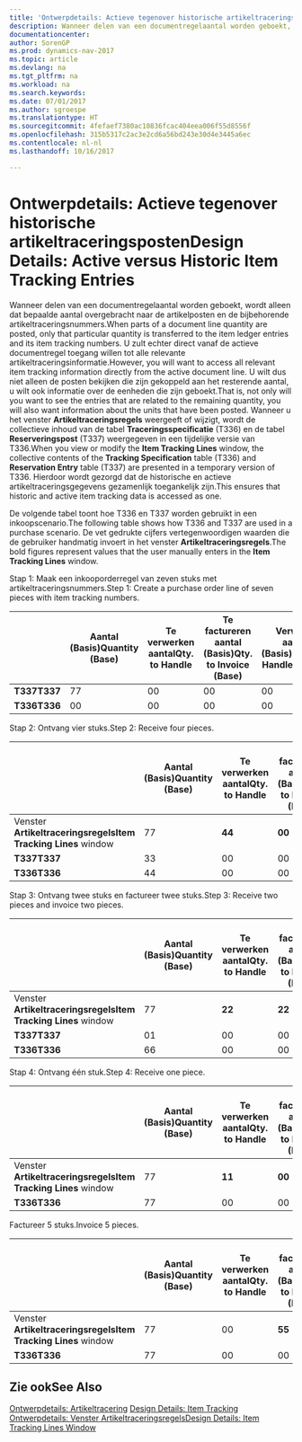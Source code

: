 ```yaml
---
title: 'Ontwerpdetails: Actieve tegenover historische artikeltraceringsposten'
description: Wanneer delen van een documentregelaantal worden geboekt, wordt alleen dat bepaalde aantal overgebracht naar de artikelposten en de bijbehorende artikeltraceringsnummers. U zult echter direct vanaf de actieve documentregel toegang willen tot alle relevante artikeltraceringsinformatie. U wilt dus niet alleen de posten bekijken die zijn gekoppeld aan het resterende aantal, u wilt ook informatie over de eenheden die zijn geboekt. Wanneer u het venster **Artikeltraceringsregels** weergeeft of wijzigt, wordt de collectieve inhoud van de tabel **Traceringsspecificatie** (T336) en de tabel **Reserveringspost** (T337) weergegeven in een tijdelijke versie van T336. Hierdoor wordt gezorgd dat de historische en actieve artikeltraceringsgegevens gezamenlijk toegankelijk zijn.
documentationcenter: 
author: SorenGP
ms.prod: dynamics-nav-2017
ms.topic: article
ms.devlang: na
ms.tgt_pltfrm: na
ms.workload: na
ms.search.keywords: 
ms.date: 07/01/2017
ms.author: sgroespe
ms.translationtype: HT
ms.sourcegitcommit: 4fefaef7380ac10836fcac404eea006f55d8556f
ms.openlocfilehash: 315b5317c2ac3e2cd6a56bd243e30d4e3445a6ec
ms.contentlocale: nl-nl
ms.lasthandoff: 10/16/2017

---
```

# <a name="design-details-active-versus-historic-item-tracking-entries"></a><span data-ttu-id="0690c-107">Ontwerpdetails: Actieve tegenover historische artikeltraceringsposten</span><span class="sxs-lookup"><span data-stu-id="0690c-107">Design Details: Active versus Historic Item Tracking Entries</span></span>
<span data-ttu-id="0690c-108">Wanneer delen van een documentregelaantal worden geboekt, wordt alleen dat bepaalde aantal overgebracht naar de artikelposten en de bijbehorende artikeltraceringsnummers.</span><span class="sxs-lookup"><span data-stu-id="0690c-108">When parts of a document line quantity are posted, only that particular quantity is transferred to the item ledger entries and its item tracking numbers.</span></span> <span data-ttu-id="0690c-109">U zult echter direct vanaf de actieve documentregel toegang willen tot alle relevante artikeltraceringsinformatie.</span><span class="sxs-lookup"><span data-stu-id="0690c-109">However, you will want to access all relevant item tracking information directly from the active document line.</span></span> <span data-ttu-id="0690c-110">U wilt dus niet alleen de posten bekijken die zijn gekoppeld aan het resterende aantal, u wilt ook informatie over de eenheden die zijn geboekt.</span><span class="sxs-lookup"><span data-stu-id="0690c-110">That is, not only will you want to see the entries that are related to the remaining quantity, you will also want information about the units that have been posted.</span></span> <span data-ttu-id="0690c-111">Wanneer u het venster **Artikeltraceringsregels** weergeeft of wijzigt, wordt de collectieve inhoud van de tabel **Traceringsspecificatie** (T336) en de tabel **Reserveringspost** (T337) weergegeven in een tijdelijke versie van T336.</span><span class="sxs-lookup"><span data-stu-id="0690c-111">When you view or modify the **Item Tracking Lines** window, the collective contents of the **Tracking Specification** table (T336) and **Reservation Entry** table (T337) are presented in a temporary version of T336.</span></span> <span data-ttu-id="0690c-112">Hierdoor wordt gezorgd dat de historische en actieve artikeltraceringsgegevens gezamenlijk toegankelijk zijn.</span><span class="sxs-lookup"><span data-stu-id="0690c-112">This ensures that historic and active item tracking data is accessed as one.</span></span>  

 <span data-ttu-id="0690c-113">De volgende tabel toont hoe T336 en T337 worden gebruikt in een inkoopscenario.</span><span class="sxs-lookup"><span data-stu-id="0690c-113">The following table shows how T336 and T337 are used in a purchase scenario.</span></span> <span data-ttu-id="0690c-114">De vet gedrukte cijfers vertegenwoordigen waarden die de gebruiker handmatig invoert in het venster **Artikeltraceringsregels**.</span><span class="sxs-lookup"><span data-stu-id="0690c-114">The bold figures represent values that the user manually enters in the **Item Tracking Lines** window.</span></span>  

 <span data-ttu-id="0690c-115">Stap 1: Maak een inkooporderregel van zeven stuks met artikeltraceringsnummers.</span><span class="sxs-lookup"><span data-stu-id="0690c-115">Step 1: Create a purchase order line of seven pieces with item tracking numbers.</span></span>  

||<span data-ttu-id="0690c-116">**Aantal (Basis)**</span><span class="sxs-lookup"><span data-stu-id="0690c-116">**Quantity (Base)**</span></span>|<span data-ttu-id="0690c-117">**Te verwerken aantal**</span><span class="sxs-lookup"><span data-stu-id="0690c-117">**Qty. to Handle**</span></span>|<span data-ttu-id="0690c-118">**Te factureren aantal (Basis)**</span><span class="sxs-lookup"><span data-stu-id="0690c-118">**Qty. to Invoice (Base)**</span></span>|<span data-ttu-id="0690c-119">**Verwerkt aantal (Basis)**</span><span class="sxs-lookup"><span data-stu-id="0690c-119">**Quantity Handled (Base)**</span></span>|<span data-ttu-id="0690c-120">**Gefactureerd aantal (Basis)**</span><span class="sxs-lookup"><span data-stu-id="0690c-120">**Quantity Invoiced (Base)**</span></span>|  
|-|----------------------------------------------|--------------------------------------------|------------------------------------------------------|-------------------------------------------------------|--------------------------------------------------------|  
|<span data-ttu-id="0690c-121">**T337**</span><span class="sxs-lookup"><span data-stu-id="0690c-121">**T337**</span></span>|<span data-ttu-id="0690c-122">7</span><span class="sxs-lookup"><span data-stu-id="0690c-122">7</span></span>|<span data-ttu-id="0690c-123">0</span><span class="sxs-lookup"><span data-stu-id="0690c-123">0</span></span>|<span data-ttu-id="0690c-124">0</span><span class="sxs-lookup"><span data-stu-id="0690c-124">0</span></span>|<span data-ttu-id="0690c-125">0</span><span class="sxs-lookup"><span data-stu-id="0690c-125">0</span></span>|<span data-ttu-id="0690c-126">0</span><span class="sxs-lookup"><span data-stu-id="0690c-126">0</span></span>|  
|<span data-ttu-id="0690c-127">**T336**</span><span class="sxs-lookup"><span data-stu-id="0690c-127">**T336**</span></span>|<span data-ttu-id="0690c-128">0</span><span class="sxs-lookup"><span data-stu-id="0690c-128">0</span></span>|<span data-ttu-id="0690c-129">0</span><span class="sxs-lookup"><span data-stu-id="0690c-129">0</span></span>|<span data-ttu-id="0690c-130">0</span><span class="sxs-lookup"><span data-stu-id="0690c-130">0</span></span>|<span data-ttu-id="0690c-131">0</span><span class="sxs-lookup"><span data-stu-id="0690c-131">0</span></span>|<span data-ttu-id="0690c-132">0</span><span class="sxs-lookup"><span data-stu-id="0690c-132">0</span></span>|  

 <span data-ttu-id="0690c-133">Stap 2: Ontvang vier stuks.</span><span class="sxs-lookup"><span data-stu-id="0690c-133">Step 2: Receive four pieces.</span></span>  

||<span data-ttu-id="0690c-134">**Aantal (Basis)**</span><span class="sxs-lookup"><span data-stu-id="0690c-134">**Quantity (Base)**</span></span>|<span data-ttu-id="0690c-135">**Te verwerken aantal**</span><span class="sxs-lookup"><span data-stu-id="0690c-135">**Qty. to Handle**</span></span>|<span data-ttu-id="0690c-136">**Te factureren aantal (Basis)**</span><span class="sxs-lookup"><span data-stu-id="0690c-136">**Qty. to Invoice (Base)**</span></span>|<span data-ttu-id="0690c-137">**Verwerkt aantal (Basis)**</span><span class="sxs-lookup"><span data-stu-id="0690c-137">**Quantity Handled (Base)**</span></span>|<span data-ttu-id="0690c-138">**Gefactureerd aantal (Basis)**</span><span class="sxs-lookup"><span data-stu-id="0690c-138">**Quantity Invoiced (Base)**</span></span>|  
|-|----------------------------------------------|--------------------------------------------|------------------------------------------------------|-------------------------------------------------------|--------------------------------------------------------|  
|<span data-ttu-id="0690c-139">Venster **Artikeltraceringsregels**</span><span class="sxs-lookup"><span data-stu-id="0690c-139">**Item Tracking Lines** window</span></span>|<span data-ttu-id="0690c-140">7</span><span class="sxs-lookup"><span data-stu-id="0690c-140">7</span></span>|<span data-ttu-id="0690c-141">**4**</span><span class="sxs-lookup"><span data-stu-id="0690c-141">**4**</span></span>|<span data-ttu-id="0690c-142">**0**</span><span class="sxs-lookup"><span data-stu-id="0690c-142">**0**</span></span>|<span data-ttu-id="0690c-143">0</span><span class="sxs-lookup"><span data-stu-id="0690c-143">0</span></span>|<span data-ttu-id="0690c-144">0</span><span class="sxs-lookup"><span data-stu-id="0690c-144">0</span></span>|  
|<span data-ttu-id="0690c-145">**T337**</span><span class="sxs-lookup"><span data-stu-id="0690c-145">**T337**</span></span>|<span data-ttu-id="0690c-146">3</span><span class="sxs-lookup"><span data-stu-id="0690c-146">3</span></span>|<span data-ttu-id="0690c-147">0</span><span class="sxs-lookup"><span data-stu-id="0690c-147">0</span></span>|<span data-ttu-id="0690c-148">0</span><span class="sxs-lookup"><span data-stu-id="0690c-148">0</span></span>|<span data-ttu-id="0690c-149">0</span><span class="sxs-lookup"><span data-stu-id="0690c-149">0</span></span>|<span data-ttu-id="0690c-150">0</span><span class="sxs-lookup"><span data-stu-id="0690c-150">0</span></span>|  
|<span data-ttu-id="0690c-151">**T336**</span><span class="sxs-lookup"><span data-stu-id="0690c-151">**T336**</span></span>|<span data-ttu-id="0690c-152">4</span><span class="sxs-lookup"><span data-stu-id="0690c-152">4</span></span>|<span data-ttu-id="0690c-153">0</span><span class="sxs-lookup"><span data-stu-id="0690c-153">0</span></span>|<span data-ttu-id="0690c-154">0</span><span class="sxs-lookup"><span data-stu-id="0690c-154">0</span></span>|<span data-ttu-id="0690c-155">4</span><span class="sxs-lookup"><span data-stu-id="0690c-155">4</span></span>|<span data-ttu-id="0690c-156">0</span><span class="sxs-lookup"><span data-stu-id="0690c-156">0</span></span>|  

 <span data-ttu-id="0690c-157">Stap 3: Ontvang twee stuks en factureer twee stuks.</span><span class="sxs-lookup"><span data-stu-id="0690c-157">Step 3: Receive two pieces and invoice two pieces.</span></span>  

||<span data-ttu-id="0690c-158">**Aantal (Basis)**</span><span class="sxs-lookup"><span data-stu-id="0690c-158">**Quantity (Base)**</span></span>|<span data-ttu-id="0690c-159">**Te verwerken aantal**</span><span class="sxs-lookup"><span data-stu-id="0690c-159">**Qty. to Handle**</span></span>|<span data-ttu-id="0690c-160">**Te factureren aantal (Basis)**</span><span class="sxs-lookup"><span data-stu-id="0690c-160">**Qty. to Invoice (Base)**</span></span>|<span data-ttu-id="0690c-161">**Verwerkt aantal (Basis)**</span><span class="sxs-lookup"><span data-stu-id="0690c-161">**Quantity Handled (Base)**</span></span>|<span data-ttu-id="0690c-162">**Gefactureerd aantal (Basis)**</span><span class="sxs-lookup"><span data-stu-id="0690c-162">**Quantity Invoiced (Base)**</span></span>|  
|-|----------------------------------------------|--------------------------------------------|------------------------------------------------------|-------------------------------------------------------|--------------------------------------------------------|  
|<span data-ttu-id="0690c-163">Venster **Artikeltraceringsregels**</span><span class="sxs-lookup"><span data-stu-id="0690c-163">**Item Tracking Lines** window</span></span>|<span data-ttu-id="0690c-164">7</span><span class="sxs-lookup"><span data-stu-id="0690c-164">7</span></span>|<span data-ttu-id="0690c-165">**2**</span><span class="sxs-lookup"><span data-stu-id="0690c-165">**2**</span></span>|<span data-ttu-id="0690c-166">**2**</span><span class="sxs-lookup"><span data-stu-id="0690c-166">**2**</span></span>|<span data-ttu-id="0690c-167">4</span><span class="sxs-lookup"><span data-stu-id="0690c-167">4</span></span>|<span data-ttu-id="0690c-168">0</span><span class="sxs-lookup"><span data-stu-id="0690c-168">0</span></span>|  
|<span data-ttu-id="0690c-169">**T337**</span><span class="sxs-lookup"><span data-stu-id="0690c-169">**T337**</span></span>|<span data-ttu-id="0690c-170">0</span><span class="sxs-lookup"><span data-stu-id="0690c-170">1</span></span>|<span data-ttu-id="0690c-171">0</span><span class="sxs-lookup"><span data-stu-id="0690c-171">0</span></span>|<span data-ttu-id="0690c-172">0</span><span class="sxs-lookup"><span data-stu-id="0690c-172">0</span></span>|<span data-ttu-id="0690c-173">0</span><span class="sxs-lookup"><span data-stu-id="0690c-173">0</span></span>|<span data-ttu-id="0690c-174">0</span><span class="sxs-lookup"><span data-stu-id="0690c-174">0</span></span>|  
|<span data-ttu-id="0690c-175">**T336**</span><span class="sxs-lookup"><span data-stu-id="0690c-175">**T336**</span></span>|<span data-ttu-id="0690c-176">6</span><span class="sxs-lookup"><span data-stu-id="0690c-176">6</span></span>|<span data-ttu-id="0690c-177">0</span><span class="sxs-lookup"><span data-stu-id="0690c-177">0</span></span>|<span data-ttu-id="0690c-178">0</span><span class="sxs-lookup"><span data-stu-id="0690c-178">0</span></span>|<span data-ttu-id="0690c-179">6</span><span class="sxs-lookup"><span data-stu-id="0690c-179">6</span></span>|<span data-ttu-id="0690c-180">2</span><span class="sxs-lookup"><span data-stu-id="0690c-180">2</span></span>|  

 <span data-ttu-id="0690c-181">Stap 4: Ontvang één stuk.</span><span class="sxs-lookup"><span data-stu-id="0690c-181">Step 4: Receive one piece.</span></span>  

||<span data-ttu-id="0690c-182">**Aantal (Basis)**</span><span class="sxs-lookup"><span data-stu-id="0690c-182">**Quantity (Base)**</span></span>|<span data-ttu-id="0690c-183">**Te verwerken aantal**</span><span class="sxs-lookup"><span data-stu-id="0690c-183">**Qty. to Handle**</span></span>|<span data-ttu-id="0690c-184">**Te factureren aantal (Basis)**</span><span class="sxs-lookup"><span data-stu-id="0690c-184">**Qty. to Invoice (Base)**</span></span>|<span data-ttu-id="0690c-185">**Verwerkt aantal (Basis)**</span><span class="sxs-lookup"><span data-stu-id="0690c-185">**Quantity Handled (Base)**</span></span>|<span data-ttu-id="0690c-186">**Gefactureerd aantal (Basis)**</span><span class="sxs-lookup"><span data-stu-id="0690c-186">**Quantity Invoiced (Base)**</span></span>|  
|-|----------------------------------------------|--------------------------------------------|------------------------------------------------------|-------------------------------------------------------|--------------------------------------------------------|  
|<span data-ttu-id="0690c-187">Venster **Artikeltraceringsregels**</span><span class="sxs-lookup"><span data-stu-id="0690c-187">**Item Tracking Lines** window</span></span>|<span data-ttu-id="0690c-188">7</span><span class="sxs-lookup"><span data-stu-id="0690c-188">7</span></span>|<span data-ttu-id="0690c-189">**1**</span><span class="sxs-lookup"><span data-stu-id="0690c-189">**1**</span></span>|<span data-ttu-id="0690c-190">**0**</span><span class="sxs-lookup"><span data-stu-id="0690c-190">**0**</span></span>|<span data-ttu-id="0690c-191">6</span><span class="sxs-lookup"><span data-stu-id="0690c-191">6</span></span>|<span data-ttu-id="0690c-192">2</span><span class="sxs-lookup"><span data-stu-id="0690c-192">2</span></span>|  
|<span data-ttu-id="0690c-193">**T336**</span><span class="sxs-lookup"><span data-stu-id="0690c-193">**T336**</span></span>|<span data-ttu-id="0690c-194">7</span><span class="sxs-lookup"><span data-stu-id="0690c-194">7</span></span>|<span data-ttu-id="0690c-195">0</span><span class="sxs-lookup"><span data-stu-id="0690c-195">0</span></span>|<span data-ttu-id="0690c-196">0</span><span class="sxs-lookup"><span data-stu-id="0690c-196">0</span></span>|<span data-ttu-id="0690c-197">7</span><span class="sxs-lookup"><span data-stu-id="0690c-197">7</span></span>|<span data-ttu-id="0690c-198">2</span><span class="sxs-lookup"><span data-stu-id="0690c-198">2</span></span>|  

 <span data-ttu-id="0690c-199">Factureer 5 stuks.</span><span class="sxs-lookup"><span data-stu-id="0690c-199">Invoice 5 pieces.</span></span>  

||<span data-ttu-id="0690c-200">**Aantal (Basis)**</span><span class="sxs-lookup"><span data-stu-id="0690c-200">**Quantity (Base)**</span></span>|<span data-ttu-id="0690c-201">**Te verwerken aantal**</span><span class="sxs-lookup"><span data-stu-id="0690c-201">**Qty. to Handle**</span></span>|<span data-ttu-id="0690c-202">**Te factureren aantal (Basis)**</span><span class="sxs-lookup"><span data-stu-id="0690c-202">**Qty. to Invoice (Base)**</span></span>|<span data-ttu-id="0690c-203">**Verwerkt aantal (Basis)**</span><span class="sxs-lookup"><span data-stu-id="0690c-203">**Quantity Handled (Base)**</span></span>|<span data-ttu-id="0690c-204">**Gefactureerd aantal (Basis)**</span><span class="sxs-lookup"><span data-stu-id="0690c-204">**Quantity Invoiced (Base)**</span></span>|  
|-|----------------------------------------------|--------------------------------------------|------------------------------------------------------|-------------------------------------------------------|--------------------------------------------------------|  
|<span data-ttu-id="0690c-205">Venster **Artikeltraceringsregels**</span><span class="sxs-lookup"><span data-stu-id="0690c-205">**Item Tracking Lines** window</span></span>|<span data-ttu-id="0690c-206">7</span><span class="sxs-lookup"><span data-stu-id="0690c-206">7</span></span>|<span data-ttu-id="0690c-207">0</span><span class="sxs-lookup"><span data-stu-id="0690c-207">0</span></span>|<span data-ttu-id="0690c-208">**5**</span><span class="sxs-lookup"><span data-stu-id="0690c-208">**5**</span></span>|<span data-ttu-id="0690c-209">7</span><span class="sxs-lookup"><span data-stu-id="0690c-209">7</span></span>|<span data-ttu-id="0690c-210">2</span><span class="sxs-lookup"><span data-stu-id="0690c-210">2</span></span>|  
|<span data-ttu-id="0690c-211">**T336**</span><span class="sxs-lookup"><span data-stu-id="0690c-211">**T336**</span></span>|<span data-ttu-id="0690c-212">7</span><span class="sxs-lookup"><span data-stu-id="0690c-212">7</span></span>|<span data-ttu-id="0690c-213">0</span><span class="sxs-lookup"><span data-stu-id="0690c-213">0</span></span>|<span data-ttu-id="0690c-214">0</span><span class="sxs-lookup"><span data-stu-id="0690c-214">0</span></span>|<span data-ttu-id="0690c-215">7</span><span class="sxs-lookup"><span data-stu-id="0690c-215">7</span></span>|<span data-ttu-id="0690c-216">7</span><span class="sxs-lookup"><span data-stu-id="0690c-216">7</span></span>|  

## <a name="see-also"></a><span data-ttu-id="0690c-217">Zie ook</span><span class="sxs-lookup"><span data-stu-id="0690c-217">See Also</span></span>  
 <span data-ttu-id="0690c-218">[Ontwerpdetails: Artikeltracering](design-details-item-tracking.md) </span><span class="sxs-lookup"><span data-stu-id="0690c-218">[Design Details: Item Tracking](design-details-item-tracking.md) </span></span>  
 [<span data-ttu-id="0690c-219">Ontwerpdetails: Venster Artikeltraceringsregels</span><span class="sxs-lookup"><span data-stu-id="0690c-219">Design Details: Item Tracking Lines Window</span></span>](design-details-item-tracking-lines-window.md)

